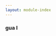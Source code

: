 ```yaml
---
layout: module-index
---
```



<h3><a name="nova-ui" class="anchor" href="#nova-ui"><span class="octicon octicon-link"></span></a>gua I</h3>
